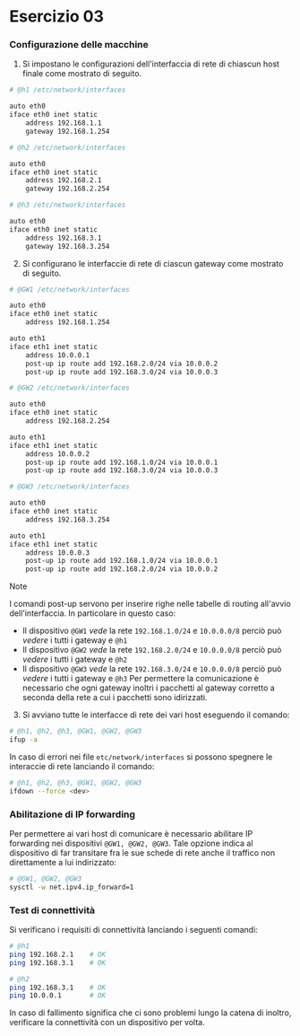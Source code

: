 # Esercizio 03

### Configurazione delle macchine

1. Si impostano le configurazioni dell'interfaccia di rete di chiascun host finale come mostrato di seguito.

```bash
# @h1 /etc/network/interfaces

auto eth0
iface eth0 inet static
    address 192.168.1.1
    gateway 192.168.1.254

# @h2 /etc/network/interfaces

auto eth0
iface eth0 inet static
    address 192.168.2.1
    gateway 192.168.2.254

# @h3 /etc/network/interfaces

auto eth0
iface eth0 inet static
    address 192.168.3.1
    gateway 192.168.3.254
```

2. Si configurano le interfaccie di rete di ciascun gateway come mostrato di seguito.

```bash
# @GW1 /etc/network/interfaces

auto eth0
iface eth0 inet static
    address 192.168.1.254

auto eth1
iface eth1 inet static
    address 10.0.0.1
    post-up ip route add 192.168.2.0/24 via 10.0.0.2
    post-up ip route add 192.168.3.0/24 via 10.0.0.3

# @GW2 /etc/network/interfaces

auto eth0
iface eth0 inet static
    address 192.168.2.254

auto eth1
iface eth1 inet static
    address 10.0.0.2
    post-up ip route add 192.168.1.0/24 via 10.0.0.1
    post-up ip route add 192.168.3.0/24 via 10.0.0.3

# @GW3 /etc/network/interfaces

auto eth0
iface eth0 inet static
    address 192.168.3.254

auto eth1
iface eth1 inet static
    address 10.0.0.3
    post-up ip route add 192.168.1.0/24 via 10.0.0.1
    post-up ip route add 192.168.2.0/24 via 10.0.0.2
```

>[!NOTE]
> I comandi post-up servono per inserire righe nelle tabelle di routing all'avvio dell'interfaccia. In particolare in questo caso:
> * Il dispositivo `@GW1` *vede* la rete `192.168.1.0/24` e `10.0.0.0/8` perciò può *vedere* i tutti i gateway e `@h1`
> * Il dispositivo `@GW2` *vede* la rete `192.168.2.0/24` e `10.0.0.0/8` perciò può *vedere* i tutti i gateway e `@h2`
> * Il dispositivo `@GW3` *vede* la rete `192.168.3.0/24` e `10.0.0.0/8` perciò può *vedere* i tutti i gateway e `@h3`
> Per permettere la comunicazione è necessario che ogni gateway inoltri i pacchetti al gateway corretto a seconda della rete a cui i pacchetti sono idirizzati.

3. Si avviano tutte le interfacce di rete dei vari host eseguendo il comando:

```bash
# @h1, @h2, @h3, @GW1, @GW2, @GW3
ifup -a
```

In caso di errori nei file `etc/network/interfaces` si possono spegnere le interaccie di rete lanciando il comando:

```bash
# @h1, @h2, @h3, @GW1, @GW2, @GW3
ifdown --force <dev>
```

### Abilitazione di IP forwarding

Per permettere ai vari host di comunicare è necessario abilitare IP forwarding nei dispositivi `@GW1, @GW2, @GW3`. Tale opzione indica al dispositivo di far transitare fra le sue schede di rete anche il traffico non direttamente a lui indirizzato:

```bash
# @GW1, @GW2, @GW3
sysctl -w net.ipv4.ip_forward=1
```

### Test di connettività

Si verificano i requisiti di connettività lanciando i seguenti comandi:

```bash
# @h1
ping 192.168.2.1    # OK
ping 192.168.3.1    # OK

# @h2
ping 192.168.3.1    # OK
ping 10.0.0.1       # OK
```

In caso di fallimento significa che ci sono problemi lungo la catena di inoltro, verificare la connettività con un dispositivo per volta.